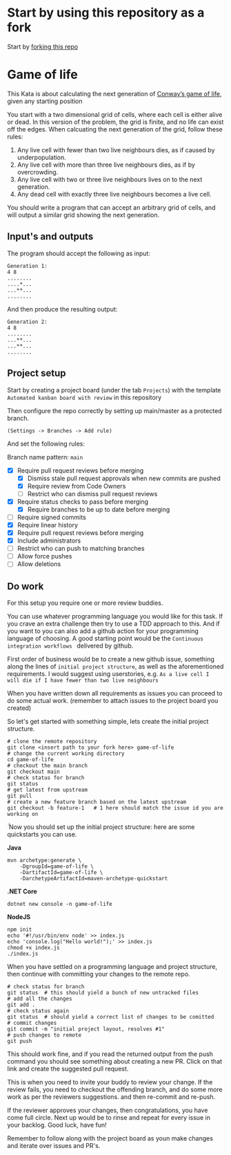 # Start by using this repository as a fork

Start by [forking this repo](https://github.com/netbrain/github-workflow-kata/fork)

# Game of life 

This Kata is about calculating the next generation of [Conway’s game of life](http://en.wikipedia.org/wiki/Conway%27s_Game_of_Life), given any starting position

You start with a two dimensional grid of cells, where each cell is either alive or dead. In this version of the problem, the grid is finite, and no life can exist off the edges. 
When calcuating the next generation of the grid, follow these rules:

1. Any live cell with fewer than two live neighbours dies, as if caused by underpopulation.
2. Any live cell with more than three live neighbours dies, as if by overcrowding.
3. Any live cell with two or three live neighbours lives on to the next generation.
4. Any dead cell with exactly three live neighbours becomes a live cell.

You should write a program that can accept an arbitrary grid of cells, and will output a similar grid showing the next generation.

## Input's and outputs

The program should accept the following as input:

```
Generation 1:
4 8
........
....*...
...**...
........
```

And then produce the resulting output:

```
Generation 2:
4 8
........
...**...
...**...
........
```

## Project setup
Start by creating a project board (under the tab `Projects`) with the template `Automated kanban board with review` in this repository

Then configure the repo correctly by setting up main/master as a protected branch. 

`(Settings -> Branches -> Add rule)`

And set the following rules:

Branch name pattern: `main`

- [x] Require pull request reviews before merging
    - [x] Dismiss stale pull request approvals when new commits are pushed
    - [x] Require review from Code Owners
    - [ ] Restrict who can dismiss pull request reviews
- [x] Require status checks to pass before merging
    - [x] Require branches to be up to date before merging
- [ ] Require signed commits
- [x] Require linear history
- [x] Require pull request reviews before merging
- [x] Include administrators
- [ ] Restrict who can push to matching branches
- [ ] Allow force pushes
- [ ] Allow deletions

## Do work
For this setup you require one or more review buddies.

You can use whatever programming language you would like for this task. If you crave an extra challenge then try to use a TDD approach to this. And if you want to you can also add a github action for your programming language of choosing. A good starting point would be the `Continuous integration workflows
` delivered by github.

First order of business would be to create a new github issue, something along the lines of `initial project structure`, as well as the aforementioned requirements. I would suggest using userstories, e.g. `As a live cell I will die if I have fewer than two live neighbours`

When you have written down all requirements as issues you can proceed to do some actual work. (remember to attach issues to the project board you created)

So let's get started with something simple, lets create the initial project structure.

```
# clone the remote repository
git clone <insert path to your fork here> game-of-life
# change the current working directory
cd game-of-life
# checkout the main branch 
git checkout main
# check status for branch
git status
# get latest from upstream        
git pull                   
# create a new feature branch based on the latest upstream
git checkout -b feature-1   # 1 here should match the issue id you are working on
```
̈́
Now you should set up the initial project structure: here are some quickstarts you can use.

**Java**

```
mvn archetype:generate \
    -DgroupId=game-of-life \
    -DartifactId=game-of-life \
    -DarchetypeArtifactId=maven-archetype-quickstart
```

**.NET Core**

`dotnet new console -n game-of-life`


**NodeJS**

```
npm init
echo '#!/usr/bin/env node' >> index.js
echo 'console.log("Hello world!");' >> index.js
chmod +x index.js
./index.js
```

When you have settled on a programming language and project structure, then continue with committing your changes to the remote repo.

```
# check status for branch
git status  # this should yield a bunch of new untracked files
# add all the changes
git add .
# check status again
git status  # should yield a correct list of changes to be comitted
# commit changes
git commit -m "initial project layout, resolves #1"
# push changes to remote
git push
```

This should work fine, and if you read the returned output from the push command you should see something about creating a new PR. Click on that link and create the suggested pull request.

This is when you need to invite your buddy to review your change. If the review fails, you need to checkout the offending branch, and do some more work as per the reviewers suggestions. and then re-commit and re-push.

If the reviewer approves your changes, then congratulations, you have come full circle. Next up would be to rinse and repeat for every issue in your backlog. Good luck, have fun!

Remember to follow along with the project board as youn make changes and iterate over issues and PR's.
